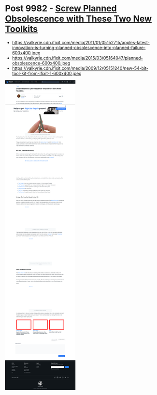 # Post 9982 - [Screw Planned Obsolescence with These Two New Toolkits](https://www.ifixit.com/News/9982/manta-mahi-driver-kit)

- https://valkyrie.cdn.ifixit.com/media/2011/01/05152715/apples-latest-innovation-is-turning-planned-obsolescence-into-planned-failure-600x400.jpeg
- https://valkyrie.cdn.ifixit.com/media/2015/03/05164047/planned-obsolescence-600x400.jpeg
- https://valkyrie.cdn.ifixit.com/media/2009/12/05151240/new-54-bit-tool-kit-from-ifixit-1-600x400.jpeg

![screencap](screenshots/f63ba508-41e3-476c-9121-5e57d662cbeb.png)
